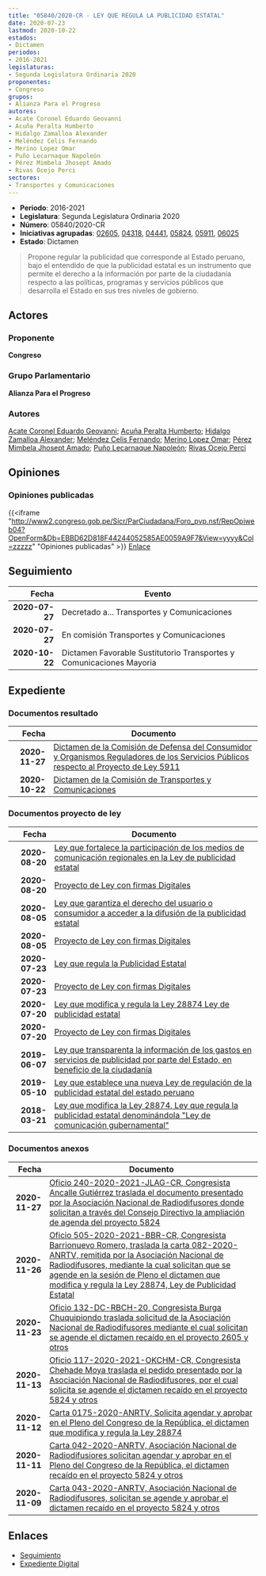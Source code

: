```yaml
---
title: "05840/2020-CR - LEY QUE REGULA LA PUBLICIDAD ESTATAL"
date: 2020-07-23
lastmod: 2020-10-22
estados:
- Dictamen
periodos:
- 2016-2021
legislaturas:
- Segunda Legislatura Ordinaria 2020
proponentes:
- Congreso
grupos:
- Alianza Para el Progreso
autores:
- Acate Coronel Eduardo Geovanni
- Acuña Peralta Humberto
- Hidalgo Zamalloa Alexander
- Meléndez Celis Fernando
- Merino Lopez Omar
- Puño Lecarnaque Napoleón
- Pérez Mimbela Jhosept Amado
- Rivas Ocejo Perci
sectores:
- Transportes y Comunicaciones
---
```

- **Periodo**: 2016-2021
- **Legislatura**: Segunda Legislatura Ordinaria 2020
- **Número**: 05840/2020-CR
- **Iniciativas agrupadas**: [02605](../../02600/02605), [04318](../../04300/04318), [04441](../../04400/04441), [05824](../../05800/05824), [05911](../../05900/05911), [06025](../../06000/06025)
- **Estado**: Dictamen

> Propone regular la publicidad que corresponde al Estado peruano, bajo el entendido de que la publicidad estatal es un instrumento que permite el derecho a la información por parte de la ciudadanía respecto a las políticas, programas y servicios públicos que desarrolla el Estado en sus tres niveles de gobierno.


## Actores

### Proponente

**Congreso**

### Grupo Parlamentario

**Alianza Para el Progreso**

### Autores

[Acate Coronel Eduardo Geovanni](mailto:mailto:eacate@congreso.gob.pe); [Acuña Peralta Humberto](mailto:mailto:hacuna@congreso.gob.pe); [Hidalgo Zamalloa Alexander](mailto:mailto:ahidalgo@congreso.gob.pe); [Meléndez Celis Fernando](mailto:mailto:fmelendez@congreso.gob.pe); [Merino Lopez Omar](mailto:mailto:omerino@congreso.gob.pe); [Pérez Mimbela Jhosept Amado](mailto:mailto:jperezm@congreso.gob.pe); [Puño Lecarnaque Napoleón](mailto:mailto:npuno@congreso.gob.pe); [Rivas Ocejo Perci](mailto:mailto:privas@congreso.gob.pe)

## Opiniones

### Opiniones publicadas

{{<iframe "http://www2.congreso.gob.pe/Sicr/ParCiudadana/Foro_pvp.nsf/RepOpiweb04?OpenForm&Db=EBBD62D818F44244052585AE0059A9F7&View=yyyy&Col=zzzzz" "Opiniones publicadas" >}}
[Enlace](http://www2.congreso.gob.pe/Sicr/ParCiudadana/Foro_pvp.nsf/RepOpiweb04?OpenForm&Db=EBBD62D818F44244052585AE0059A9F7&View=yyyy&Col=zzzzz)


## Seguimiento

| Fecha | Evento |
|------:|--------|
| **2020-07-27** | Decretado a... Transportes y Comunicaciones |
| **2020-07-27** | En comisión Transportes y Comunicaciones |
| **2020-10-22** | Dictamen Favorable Sustitutorio Transportes y Comunicaciones Mayoria |

## Expediente

### Documentos resultado

| Fecha | Documento |
|------:|-----------|
| **2020-11-27** | [Dictamen de la Comisión de Defensa del Consumidor y Organismos Reguladores de los Servicios Públicos respecto al Proyecto de Ley 5911](http://www.leyes.congreso.gob.pe/Documentos/2016_2021/Dictamenes/Proyectos_de_Ley/05911DC06MAY20201127.pdf) |
| **2020-10-22** | [Dictamen de la Comisión de Transportes y Comunicaciones](https://leyes.congreso.gob.pe/Documentos/2016_2021/Dictamenes/Proyectos_de_Ley/02605DC23MAY-20201022.pdf) |

### Documentos proyecto de ley

| Fecha | Documento |
|------:|-----------|
| **2020-08-20** | [Ley que fortalece la participación de los medios de comunicación regionales en la Ley de publicidad estatal](http://www.leyes.congreso.gob.pe/Documentos/2016_2021/Proyectos_de_Ley_y_de_Resoluciones_Legislativas/PL06025-20200820.pdf) |
| **2020-08-20** | [Proyecto de Ley con firmas Digitales](http://www.leyes.congreso.gob.pe/Documentos/2016_2021/Proyectos_de_Ley_y_de_Resoluciones_Legislativas/Proyectos_Firmas_digitales/PL06025.pdf) |
| **2020-08-05** | [Ley que garantiza el derecho del usuario o consumidor a acceder a la difusión de la publicidad estatal](http://www.leyes.congreso.gob.pe/Documentos/2016_2021/Proyectos_de_Ley_y_de_Resoluciones_Legislativas/PL05911-20200805.pdf) |
| **2020-08-05** | [Proyecto de Ley con firmas Digitales](http://www.leyes.congreso.gob.pe/Documentos/2016_2021/Proyectos_de_Ley_y_de_Resoluciones_Legislativas/Proyectos_Firmas_digitales/PL05911.pdf) |
| **2020-07-23** | [Ley que regula la Publicidad Estatal](http://www.leyes.congreso.gob.pe/Documentos/2016_2021/Proyectos_de_Ley_y_de_Resoluciones_Legislativas/PL05840-20200723.pdf) |
| **2020-07-23** | [Proyecto de Ley con firmas Digitales](http://www.leyes.congreso.gob.pe/Documentos/2016_2021/Proyectos_de_Ley_y_de_Resoluciones_Legislativas/Proyectos_Firmas_digitales/PL05840.pdf) |
| **2020-07-20** | [Ley que modifica y regula la Ley 28874 Ley de publicidad estatal](http://www.leyes.congreso.gob.pe/Documentos/2016_2021/Proyectos_de_Ley_y_de_Resoluciones_Legislativas/PL05824-20200720.pdf) |
| **2020-07-20** | [Proyecto de Ley con firmas Digitales](http://www.leyes.congreso.gob.pe/Documentos/2016_2021/Proyectos_de_Ley_y_de_Resoluciones_Legislativas/Proyectos_Firmas_digitales/PL05824.pdf) |
| **2019-06-07** | [Ley que transparenta la información de los gastos en servicios de publicidad por parte del Estado, en beneficio de la ciudadanía](http://www.leyes.congreso.gob.pe/Documentos/2016_2021/Proyectos_de_Ley_y_de_Resoluciones_Legislativas/PL0444120190607..pdf) |
| **2019-05-10** | [Ley que establece una nueva Ley de regulación de la publicidad estatal del estado peruano](http://www.leyes.congreso.gob.pe/Documentos/2016_2021/Proyectos_de_Ley_y_de_Resoluciones_Legislativas/PL0431820190510.pdf) |
| **2018-03-21** | [Ley que modifica la Ley 28874, Ley que regula la publicidad estatal denominándola "Ley de comunicación gubernamental"](http://www.leyes.congreso.gob.pe/Documentos/2016_2021/Proyectos_de_Ley_y_de_Resoluciones_Legislativas/PL0260520180321.pdf) |

### Documentos anexos

| Fecha | Documento |
|------:|-----------|
| **2020-11-27** | [Oficio 240-2020-2021-JLAG-CR, Congresista Ancalle Gutiérrez traslada el documento presentado por la Asociación Nacional de Radiodifusores donde solicitan a través del Consejo Directivo la ampliación de agenda del proyecto 5824](http://www.leyes.congreso.gob.pe/Documentos/2016_2021/Oficios/Congresistas/OFICIO-240-2020-2021-JLAG-CR.pdf) |
| **2020-11-26** | [Oficio 505-2020-2021-BBR-CR, Congresista Barrionuevo Romero, traslada la carta 082-2020-ANRTV, remitida por la Asociación Nacional de Radiodifusores, mediante la cual solicitan que se agende en la sesión de Pleno el dictamen que modifica y regula la Ley 28874, Ley de Publicidad Estatal](http://www.leyes.congreso.gob.pe/Documentos/2016_2021/Oficios/Congresistas/OFICIO-505-2020-2021-BBR-CR.pdf) |
| **2020-11-23** | [Oficio 132-DC-RBCH-20, Congresista Burga Chuquipiondo traslada solicitud de la Asociación Nacional de Radiodifusores mediante el cual solicitan se agende el dictamen recaído en el proyecto 2605 y otros](http://www.leyes.congreso.gob.pe/Documentos/2016_2021/Oficios/Congresistas/OFICIO-132-DC-RBCH-20.pdf) |
| **2020-11-13** | [Oficio 117-2020-2021-OKCHM-CR, Congresista Chehade Moya traslada el pedido presentado por la Asociación Nacional de Radiodifusores, por el cual solicita se agende el dictamen recaído en el proyecto 5824 y otros](http://www.leyes.congreso.gob.pe/Documentos/2016_2021/Oficios/Congresistas/OFICIO-117-2020-2021-OKCHM-CR.pdf) |
| **2020-11-12** | [Carta 0175-2020-ANRTV, Solicita agendar y aprobar en el Pleno del Congreso de la República, el dictamen que modifica y regula la Ley 28874](http://www.leyes.congreso.gob.pe/Documentos/2016_2021/Oficios/Otras_Instituciones/CARTA-0175-2020-ANRTV.pdf) |
| **2020-11-11** | [Carta 042-2020-ANRTV, Asociación Nacional de Radiodifusiores solicitan agendar y aprobar en el Pleno del Congreso de la República, el dictamen recaído en el proyecto 5824 y otros](http://www.leyes.congreso.gob.pe/Documentos/2016_2021/Oficios/Otras_Instituciones/CARTA-042-2020-ANRTV.pdf) |
| **2020-11-09** | [Carta 043-2020-ANRTV, Asociación Nacional de Radiodifusores, solicitan se agende y aprobar el dictamen recaído en el proyecto 5824 y otros](http://www.leyes.congreso.gob.pe/Documentos/2016_2021/Oficios/Otras_Instituciones/CARTA-043-2020-ANRTV.pdf) |

## Enlaces

- [Seguimiento](http://www2.congreso.gob.pe/Sicr/TraDocEstProc/CLProLey2016.nsf/f7fff46988ca05b1052578e100829cc7/5965107444e4e888052585ae0068b315?OpenDocument)
- [Expediente Digital](http://www2.congreso.gob.pe/Sicr/TraDocEstProc/Expvirt_2011.nsf/visbusqptramdoc1621/05840?opendocument)

